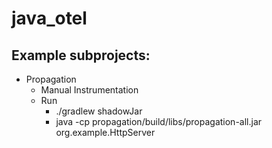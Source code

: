 # java_otel

## Example subprojects:

- Propagation
  - Manual Instrumentation 
  - Run
    - ./gradlew shadowJar
    - java -cp propagation/build/libs/propagation-all.jar org.example.HttpServer
